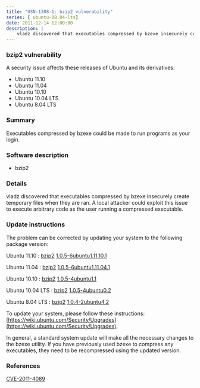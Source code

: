 ```yaml
---
title: "USN-1308-1: bzip2 vulnerability"
series: [ ubuntu-08.04-lts]
date: 2011-12-14 12:00:00
description: |
    vladz discovered that executables compressed by bzexe insecurely create temporary files when they are ran. A local attacker could exploit this issue to execute arbitrary code as the user running a compressed executable. 
--- 
```

 
### bzip2 vulnerability

A security issue affects these releases of Ubuntu and its derivatives:

* Ubuntu 11.10
* Ubuntu 11.04
* Ubuntu 10.10
* Ubuntu 10.04 LTS
* Ubuntu 8.04 LTS

### Summary

Executables compressed by bzexe could be made to run programs as your login.

### Software description

* bzip2 

### Details

vladz discovered that executables compressed by bzexe insecurely create temporary files when they are ran. A local attacker could exploit this issue to execute arbitrary code as the user running a compressed executable. 

### Update instructions

The problem can be corrected by updating your system to the following package version:

Ubuntu 11.10
 : [bzip2](https://launchpad.net/ubuntu/+source/bzip2) <span> [1.0.5-6ubuntu1.11.10.1](https://launchpad.net/ubuntu/+source/bzip2/1.0.5-6ubuntu1.11.10.1) </span> 

Ubuntu 11.04
 : [bzip2](https://launchpad.net/ubuntu/+source/bzip2) <span> [1.0.5-6ubuntu1.11.04.1](https://launchpad.net/ubuntu/+source/bzip2/1.0.5-6ubuntu1.11.04.1) </span> 

Ubuntu 10.10
 : [bzip2](https://launchpad.net/ubuntu/+source/bzip2) <span> [1.0.5-4ubuntu1.1](https://launchpad.net/ubuntu/+source/bzip2/1.0.5-4ubuntu1.1) </span> 

Ubuntu 10.04 LTS
 : [bzip2](https://launchpad.net/ubuntu/+source/bzip2) <span> [1.0.5-4ubuntu0.2](https://launchpad.net/ubuntu/+source/bzip2/1.0.5-4ubuntu0.2) </span> 

Ubuntu 8.04 LTS
 : [bzip2](https://launchpad.net/ubuntu/+source/bzip2) <span> [1.0.4-2ubuntu4.2](https://launchpad.net/ubuntu/+source/bzip2/1.0.4-2ubuntu4.2) </span> 

To update your system, please follow these instructions: [https://wiki.ubuntu.com/Security/Upgrades](https://wiki.ubuntu.com/Security/Upgrades).

In general, a standard system update will make all the necessary changes to the bzexe utility. If you have previously used bzexe to compress any executables, they need to be recompressed using the updated version. 

### References

 [CVE-2011-4089](http://people.ubuntu.com/~ubuntu-security/cve/CVE-2011-4089)
 
